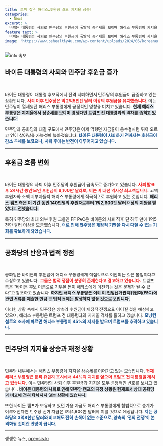 ```yaml
---
title: 토끼 잡은 해리스…후원금 쇄도 지지율 상승!
categories:
  - News
excerpt: >
  바이든 대통령의 사퇴로 민주당의 후원금이 폭발적 증가세를 보이며 해리스 부통령이 지지율 상승을 기록하고 있다. 공화당의 우위가 꺾인 가운데, 해리스는 트럼프와의 격차를 좁히며 주목받고 있다.
feature_text: >
  바이든 대통령의 사퇴로 민주당의 후원금이 폭발적 증가세를 보이며 해리스 부통령이 지지율 상승을 기록하고 있다. 공화당의 우위가 꺾인 가운데, 해리스는 트럼프와의 격차를 좁히며 주목받고 있다.
image: 'https://www.behealthy4u.com/wp-content/uploads/2024/06/koreanews.jpg'
---
```


<p><img src="https://www.behealthy4u.com/wp-content/uploads/2024/06/koreanews.jpg" alt="info 속보" /></p>

<h2 data-ke-size="size26">바이든 대통령의 사퇴와 민주당 후원금 증가</h2>

<p data-ke-size="size16">&nbsp;</p>

<p>바이든 대통령이 대통령 후보직에서 전격 사퇴하면서 민주당의 후원금이 급증하고 있는 상황입니다. <b><span style="color: #ee2323;">사퇴 이후 민주당은 약 2억5천만 달러 이상의 후원금을 유치했습니다.</span></b> 이는 민주당이 열세였던 해리스 부통령에게 긍정적인 영향을 미치고 있습니다. <b><span style="background-color: #21538527;">현재 해리스 부통령은 지지율에서 상승세를 보이며 경쟁자인 트럼프 전 대통령과의 격차를 좁히고 있습니다.</span></b> </p>

<p>민주당과 공화당의 대결 구도에서 민주당은 이제 막혔던 자금줄이 용수철처럼 튀어 오르고 있어 살아남을 가능성이 높아졌습니다. <b><span style="color: #1a5490;">바이든 대통령이 사퇴하기 전까지는 후원금이 감소 추세를 보였으나, 사퇴 후에는 반전이 이루어지고 있습니다.</span></b> </p>

<hr>

<h2 data-ke-size="size26">후원금 흐름 변화</h2>

<p data-ke-size="size16">&nbsp;</p>

<p>바이든 대통령의 사퇴 이후 민주당의 후원금이 급속도로 증가하고 있습니다. <b><span style="color: #ee2323;">사퇴 발표 후 24시간 동안 모인 후원금이 8,100만 달러로, 이는 미 대선 역사상 최고액입니다.</span></b> 고액 후원자와 소액 기부자들이 해리스 부통령에게 적극적으로 후원하고 있는 것입니다. <b><span style="background-color: #21538527;">해리스 캠프 측은 이 기간 동안 140만명의 후원자로부터 1억2,600만 달러 이상의 지원을 받았다고 전했습니다.</span></b></p>

<p>특히 민주당의 최대 외부 후원 그룹인 FF PAC은 바이든의 사퇴 직후 단 하루 만에 1억5천만 달러 이상을 모금했습니다. <b><span style="color: #1a5490;">이로 인해 민주당은 재정적 기반을 다시 다질 수 있는 기회를 확보하게 되었습니다.</span></b> </p>

<hr>

<h2 data-ke-size="size26">공화당의 반응과 법적 쟁점</h2>

<p data-ke-size="size16">&nbsp;</p>

<p>공화당은 바이든의 후원금이 해리스 부통령에게 직접적으로 이전되는 것은 불법이라고 주장하고 있습니다. <b><span style="color: #ee2323;">그들은 법적 쟁점이 분명히 존재한다고 경고하고 있습니다.</span></b> 트럼프 측은 "바이든 후보 이름으로 기부된 돈이 해리스에게 이전되는 것은 문제가 될 수 있다"고 강조하고 있습니다. <b><span style="background-color: #21538527;">하지만 해리스 부통령은 이미 미 연방선거관리위원회(FEC)에 관련 서류를 제출한 만큼 큰 법적 문제는 발생하지 않을 것으로 보입니다.</span></b></p>

<p>이러한 상황 속에서 민주당은 양측의 후원금이 재정적 전쟁으로 이어질 것을 예상하고 있으며, 해리스 부통령은 트럼프 전 대통령과의 지지율 격차를 좁히고 있습니다. <b><span style="color: #1a5490;">모닝컨설트의 조사에 따르면 해리스 부통령이 45%의 지지를 받으며 트럼프를 추격하고 있습니다.</span></b> </p>

<hr>

<h2 data-ke-size="size26">민주당의 지지율 상승과 재정 상황</h2>

<p data-ke-size="size16">&nbsp;</p>

<p>민주당 내부에서는 해리스 부통령이 지지율 상승세를 이어가고 있는 모습입니다. <b><span style="color: #ee2323;">현재 해리스 부통령은 등록 유권자 조사에서 44%의 지지를 얻으며 트럼프 전 대통령을 제치고 있습니다.</span></b> 이는 민주당의 사퇴 이후 후원금과 지지율 모두 긍정적인 신호를 보내고 있습니다. <b><span style="background-color: #21538527;">바이든 대통령의 사퇴로 인해 민주당 캠프의 재정 상황은 현재로서 상대 공화당과 비교해 전혀 뒤처지지 않는 상황에 있습니다.</span></b></p>

<p>또한 바이든 캠프가 보유하고 있던 가용 자금도 해리스 부통령에게 합법적으로 승계가 이루어진다면 민주당 선거 자금은 3억4,600만 달러에 이를 것으로 예상됩니다. <b><span style="color: #1a5490;">이는 공화당의 3억8천만 달러와 비교해도 전혀 손색이 없는 수준으로, 양측의 '쩐의 전쟁'이 본격화될 것이란 전망이 큽니다.</span></b> </p>

<hr>
생생한 뉴스, <a href="https://opensis.kr" rel="dofollow">opensis.kr</a>


